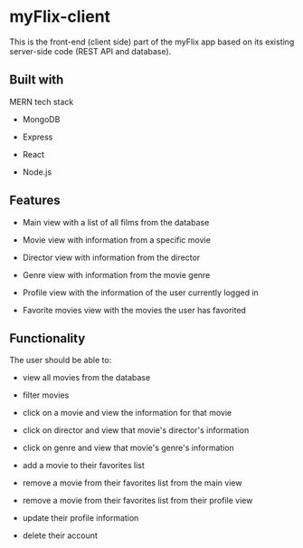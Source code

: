 
# myFlix-client

This is the front-end (client side) part of the myFlix app based on its existing server-side code (REST API and database).


## Built with

MERN tech stack

- MongoDB

- Express

- React

- Node.js
## Features

- Main view with a list of all films from the database

- Movie view with information from a specific movie

- Director view with information from the director

- Genre view with information from the movie genre

- Profile view with the information of the user currently logged in

- Favorite movies view with the movies the user has favorited


## Functionality

The user should be able to:

 - view all movies from the database

 - filter movies

- click on a movie and view the information for that movie

- click on director and view that movie's director's information

- click on genre and view that movie's genre's information

- add a movie to their favorites list

- remove a movie from their favorites list from the main view

- remove a movie from their favorites list from their profile view

- update their profile information

- delete their account